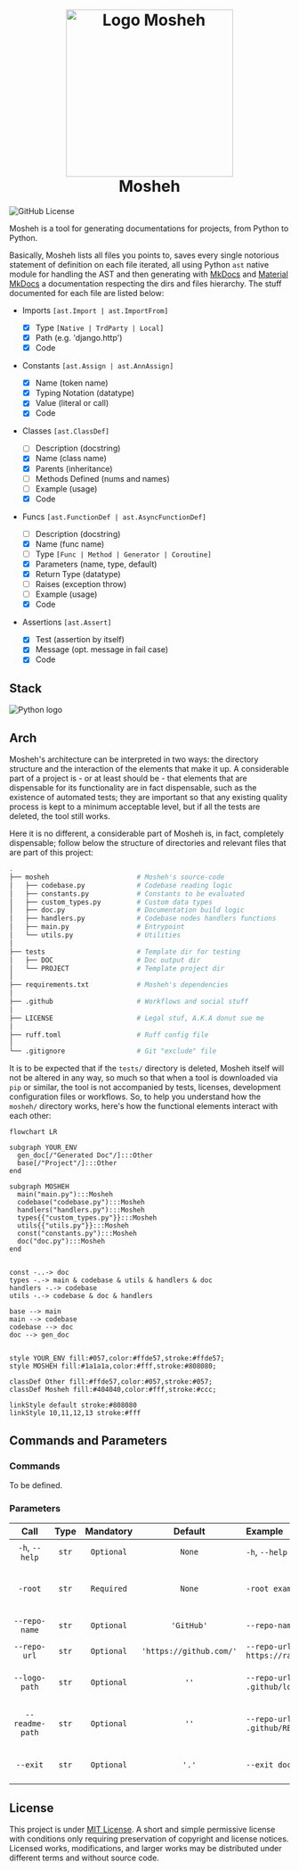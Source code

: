 <h1 align="center">
  <img src="https://raw.githubusercontent.com/lucasGoncSilva/mosheh/refs/heads/main/.github/logo.svg" height="300" width="300" alt="Logo Mosheh" />
  <br>
  Mosheh
</h1>

![GitHub License](https://img.shields.io/github/license/LucasGoncSilva/mosheh?labelColor=101010)

<!-- ![GitHub Actions Workflow Status](https://img.shields.io/github/actions/workflow/status/LucasGoncSilva/mosheh/XXXXXX.yml?style=flat&labelColor=%23101010) -->

Mosheh is a tool for generating documentations for projects, from Python to Python.

Basically, Mosheh lists all files you points to, saves every single notorious statement of definition on each file iterated, all using Python `ast` native module for handling the AST and then generating with [MkDocs](https://www.mkdocs.org/) and [Material MkDocs](https://squidfunk.github.io/mkdocs-material/) a documentation respecting the dirs and files hierarchy. The stuff documented for each file are listed below:

- Imports `[ast.Import | ast.ImportFrom]`

  - [x] Type `[Native | TrdParty | Local]`
  - [x] Path (e.g. 'django.http')
  - [x] Code

- Constants `[ast.Assign | ast.AnnAssign]`

  - [x] Name (token name)
  - [x] Typing Notation (datatype)
  - [x] Value (literal or call)
  - [x] Code

- Classes `[ast.ClassDef]`

  - [ ] Description (docstring)
  - [x] Name (class name)
  - [x] Parents (inheritance)
  - [ ] Methods Defined (nums and names)
  - [ ] Example (usage)
  - [x] Code

- Funcs `[ast.FunctionDef | ast.AsyncFunctionDef]`

  - [ ] Description (docstring)
  - [x] Name (func name)
  - [ ] Type `[Func | Method | Generator | Coroutine]`
  - [x] Parameters (name, type, default)
  - [x] Return Type (datatype)
  - [ ] Raises (exception throw)
  - [ ] Example (usage)
  - [x] Code

- Assertions `[ast.Assert]`
  - [x] Test (assertion by itself)
  - [x] Message (opt. message in fail case)
  - [x] Code

## Stack

![Python logo](https://img.shields.io/badge/Python-blue?style=for-the-badge&logo=python&logoColor=FFD43B)

## Arch

Mosheh's architecture can be interpreted in two ways: the directory structure and the interaction of the elements that make it up. A considerable part of a project is - or at least should be - that elements that are dispensable for its functionality are in fact dispensable, such as the existence of automated tests; they are important so that any existing quality process is kept to a minimum acceptable level, but if all the tests are deleted, the tool still works.

Here it is no different, a considerable part of Mosheh is, in fact, completely dispensable; follow below the structure of directories and relevant files that are part of this project:

```sh
.
├── mosheh                      # Mosheh's source-code
│   ├── codebase.py             # Codebase reading logic
│   ├── constants.py            # Constants to be evaluated
│   ├── custom_types.py         # Custom data types
│   ├── doc.py                  # Documentation build logic
│   ├── handlers.py             # Codebase nodes handlers functions
│   ├── main.py                 # Entrypoint
│   └── utils.py                # Utilities
│
├── tests                       # Template dir for testing
│   ├── DOC                     # Doc output dir
│   └── PROJECT                 # Template project dir
│
├── requirements.txt            # Mosheh's dependencies
│
├── .github                     # Workflows and social stuff
│
├── LICENSE                     # Legal stuf, A.K.A donut sue me
│
├── ruff.toml                   # Ruff config file
│
└── .gitignore                  # Git "exclude" file
```

It is to be expected that if the `tests/` directory is deleted, Mosheh itself will not be altered in any way, so much so that when a tool is downloaded via `pip` or similar, the tool is not accompanied by tests, licenses, development configuration files or workflows. So, to help you understand how the `mosheh/` directory works, here's how the functional elements interact with each other:

```mermaid
flowchart LR

subgraph YOUR_ENV
  gen_doc[/"Generated Doc"/]:::Other
  base[/"Project"/]:::Other
end

subgraph MOSHEH
  main("main.py"):::Mosheh
  codebase("codebase.py"):::Mosheh
  handlers("handlers.py"):::Mosheh
  types{{"custom_types.py"}}:::Mosheh
  utils{{"utils.py"}}:::Mosheh
  const("constants.py"):::Mosheh
  doc("doc.py"):::Mosheh
end


const -..-> doc
types -.-> main & codebase & utils & handlers & doc
handlers -.-> codebase
utils -.-> codebase & doc & handlers

base --> main
main --> codebase
codebase --> doc
doc --> gen_doc


style YOUR_ENV fill:#057,color:#ffde57,stroke:#ffde57;
style MOSHEH fill:#1a1a1a,color:#fff,stroke:#808080;

classDef Other fill:#ffde57,color:#057,stroke:#057;
classDef Mosheh fill:#404040,color:#fff,stroke:#ccc;

linkStyle default stroke:#808080
linkStyle 10,11,12,13 stroke:#fff
```

## Commands and Parameters

### Commands

To be defined.

### Parameters

|      Call       | Type  | Mandatory  |         Default         | Example                         | Action                           |
| :-------------: | :---: | :--------: | :---------------------: | :------------------------------ | :------------------------------- |
| `-h`, `--help`  | `str` | `Optional` |         `None`          | `-h`, `--help`                  | Help message                     |
|     `-root`     | `str` | `Required` |         `None`          | `-root example/`                | Root to start looking for        |
|  `--repo-name`  | `str` | `Optional` |       `'GitHub'`        | `--repo-name toicin`            | Repo name                        |
|  `--repo-url`   | `str` | `Optional` | `'https://github.com/'` | `--repo-url https://random.com` | Repo URL                         |
|  `--logo-path`  | `str` | `Optional` |          `''`           | `--repo-url .github/logo.svg`   | Path to project logo             |
| `--readme-path` | `str` | `Optional` |          `''`           | `--repo-url .github/README.md`  | Path to project `README.md` file |
|    `--exit`     | `str` | `Optional` |          `'.'`          | `--exit doc/`                   | Doc output path                  |

## License

This project is under [MIT License](https://choosealicense.com/licenses/mit/). A short and simple permissive license with conditions only requiring preservation of copyright and license notices. Licensed works, modifications, and larger works may be distributed under different terms and without source code.
